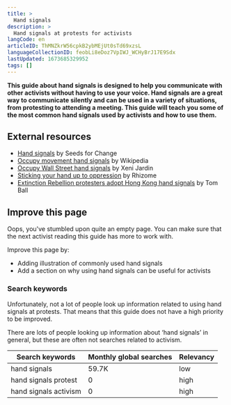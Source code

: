 ```yaml
---
title: >
  Hand signals
description: >
  Hand signals at protests for activists
langCode: en
articleID: ThMNZkrW56cpkB2ybMEjUt0sTd69xzsL
languageCollectionID: feobLi8eDoz7VpIWJ_WCHyBrJ17E9Sdx
lastUpdated: 1673685329952
tags: []
---
```


**This guide about hand signals is designed to help you communicate with other activists without having to use your voice. Hand signals are a great way to communicate silently and can be used in a variety of situations, from protesting to attending a meeting. This guide will teach you some of the most common hand signals used by activists and how to use them.**

## **External resources**

-   [Hand signals](https://www.seedsforchange.org.uk/handsig.pdf) by Seeds for Change
-   [Occupy movement hand signals](https://en.wikipedia.org/wiki/Occupy_movement_hand_signals) by Wikipedia
-   [Occupy Wall Street hand signals](https://boingboing.net/2011/12/17/occupy-wall-street-hand-signal.html) by Xeni Jardin
-   [Sticking your hand up to oppression](http://rhizome.coop/sticking-your-hand-up-to-oppression/) by Rhizome
-   [Extinction Rebellion protesters adopt Hong Kong hand signals](https://www.thetimes.co.uk/article/extinction-rebellion-protesters-adopt-hong-kong-tactics-70jl2gcnl) by Tom Ball

## **Improve this page**

Oops, you've stumbled upon quite an empty page. You can make sure that the next activist reading this guide has more to work with.

Improve this page by:

-   Adding illustration of commonly used hand signals
-   Add a section on why using hand signals can be useful for activists

### Search keywords

Unfortunately, not a lot of people look up information related to using hand signals at protests. That means that this guide does not have a high priority to be improved.

There are lots of people looking up information about ‘hand signals’ in general, but these are often not searches related to activism.

<div><table><thead><tr><th><strong>Search keywords</strong></th><th><strong>Monthly global searches</strong></th><th><strong>Relevancy</strong></th></tr></thead><tbody><tr><td>hand signals</td><td>59.7K</td><td>low</td></tr><tr><td>hand signals protest</td><td>0</td><td>high</td></tr><tr><td>hand signals activism</td><td>0</td><td>high</td></tr></tbody></table></div>
